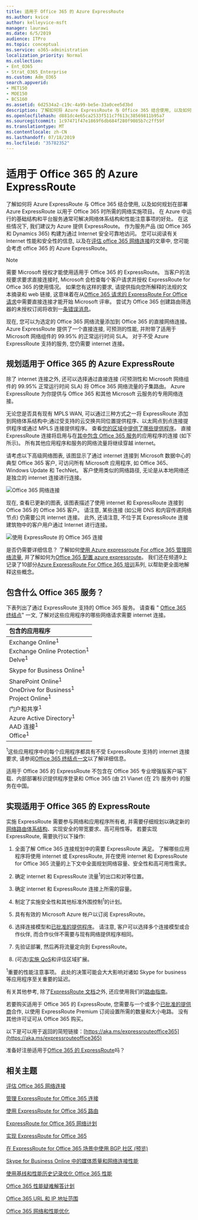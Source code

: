 ```yaml
---
title: 适用于 Office 365 的 Azure ExpressRoute
ms.author: kvice
author: kelleyvice-msft
manager: laurawi
ms.date: 6/5/2019
audience: ITPro
ms.topic: conceptual
ms.service: o365-administration
localization_priority: Normal
ms.collection:
- Ent_O365
- Strat_O365_Enterprise
ms.custom: Adm_O365
search.appverid:
- MET150
- MOE150
- BCS160
ms.assetid: 6d2534a2-c19c-4a99-be5e-33a0cee5d3bd
description: 了解如何将 Azure ExpressRoute 与 Office 365 结合使用, 以及如何规划在部署 Azure ExpressRoute 以用于 Office 365 时所需的网络实施项目。
ms.openlocfilehash: d881dc4e65ca2533f511c7f613c38569811b95a7
ms.sourcegitcommit: 1c97471f47e1869f6db684f280f9085b7c2ff59f
ms.translationtype: MT
ms.contentlocale: zh-CN
ms.lasthandoff: 07/18/2019
ms.locfileid: "35782352"
---
```

# <a name="azure-expressroute-for-office-365"></a>适用于 Office 365 的 Azure ExpressRoute

了解如何将 Azure ExpressRoute 与 Office 365 结合使用, 以及如何规划在部署 Azure ExpressRoute 以用于 Office 365 时所需的网络实施项目。 在 Azure 中运行的基础结构和平台服务通常可解决网络体系结构和性能注意事项的好处。 在这些情况下, 我们建议为 Azure 提供 ExpressRoute。 作为服务产品 (如 Office 365 和 Dynamics 365) 构建为通过 Internet 安全可靠地访问。 您可以阅读有关 Internet 性能和安全性的信息, 以及在[评估 office 365 网络连接](assessing-network-connectivity.md)的文章中, 您可能会考虑 office 365 的 Azure ExpressRoute。

> [!NOTE]
> 需要 Microsoft 授权才能使用适用于 Office 365 的 ExpressRoute。 当客户的法规要求要求直接连接时, Microsoft 会检查每个客户请求并授权 ExpressRoute for Office 365 的使用情况。 如果您有这样的要求, 请提供指向您所解释的法规的文本摘录和 web 链接, 这意味着在从[Office 365 请求的 ExpressRoute For Office 请求](https://aka.ms/O365ERReview)中需要直接连接才能开始 Microsoft 评审。 尝试为 Office 365 创建路由筛选器的未授权订阅将收到一[条错误消息](https://support.microsoft.com/kb/3181709)。

现在, 您可以为选定的 Office 365 网络流量添加到 Office 365 的直接网络连接。 Azure ExpressRoute 提供了一个直接连接, 可预测的性能, 并附带了适用于 Microsoft 网络组件的 99.95% 的正常运行时间 SLA。 对于不受 Azure ExpressRoute 支持的服务, 您仍需要 internet 连接。

## <a name="planning-azure-expressroute-for-office-365"></a>规划适用于 Office 365 的 Azure ExpressRoute

除了 internet 连接之外, 还可以选择通过直接连接 (可预测性和 Microsoft 网络组件的 99.95% 正常运行时间 SLA) 将 Office 365 网络流量的子集路由。 Azure ExpressRoute 为你提供与 Office 365 和其他 Microsoft 云服务的专用网络连接。

无论您是否具有现有 MPLS WAN, 可以通过三种方式之一将 ExpressRoute 添加到网络体系结构中;通过受支持的云交换共同位置提供程序、以太网点到点连接提供程序或通过 MPLS 连接提供程序。 查看[您的区域中提供了哪些提供程序](https://azure.microsoft.com/documentation/articles/expressroute-locations/)。 直接 ExpressRoute 连接将启用与在[其中包含 Office 365 服务](azure-expressroute.md#BKMK_WhatDoIGet)的应用程序的连接 (如下所示)。 所有其他应用程序和服务的网络流量将继续穿越 internet。

请考虑以下高级网络图表, 该图显示了通过 internet 连接到 Microsoft 数据中心的典型 Office 365 客户, 可访问所有 Microsoft 应用程序, 如 Office 365、Windows Update 和 TechNet。 客户使用类似的网络路径, 无论是从本地网络还是独立的 internet 连接进行连接。

![Office 365 网络连接](media/9d8bc622-4a38-4a3b-a0f3-68657712d460.png)

现在, 查看已更新的图表, 该图表描述了使用 internet 和 ExpressRoute 连接到 Office 365 的 Office 365 客户。 请注意, 某些连接 (如公用 DNS 和内容传递网络节点) 仍需要公共 internet 连接。 此外, 还请注意, 不位于其 ExpressRoute 连接建筑物中的客户用户通过 Internet 进行连接。

![使用 ExpressRoute 的 Office 365 连接](media/251788c4-0937-4584-9b2c-df08e11611fc.png)

是否仍需要详细信息？ 了解如何[使用 Azure expressroute For office 365 管理网络流量](https://support.office.com/article/e1da26c6-2d39-4379-af6f-4da213218408), 并了解如何为[Office 365 配置 azure expressroute](https://azure.microsoft.com/documentation/articles/expressroute-faqs/)。 我们还在频道9上记录了10部分[Azure ExpressRoute For Office 365 培训](https://channel9.msdn.com/series/aer)系列, 以帮助更全面地解释这些概念。

## <a name="what-office-365-services-are-included"></a>包含什么 Office 365 服务？
<a name="BKMK_WhatDoIGet"> </a>

下表列出了通过 ExpressRoute 支持的 Office 365 服务。 请查看 " [Office 365 终结点](https://aka.ms/o365endpoints)" 一文, 了解对这些应用程序的哪些网络请求需要 internet 连接。

|**包含的应用程序**|
|:-----|
|Exchange Online<sup>1</sup> <br/> Exchange Online Protection<sup>1</sup> <br/> Delve<sup>1</sup> <br/> |
|Skype for Business Online<sup>1</sup> <br/> |
|SharePoint Online<sup>1</sup> <br/> OneDrive for Business<sup>1</sup> <br/> Project Online<sup>1</sup> <br/> |
|门户和共享<sup>1</sup> <br/> Azure Active Directory<sup>1</sup> <br/> AAD 连接<sup>1</sup> <br/> Office<sup>1</sup> <br/> |

<sup>1</sup>这些应用程序中的每个应用程序都具有不受 ExpressRoute 支持的 internet 连接要求, 请参阅[Office 365 终结点一文](https://aka.ms/o365endpoints)以了解详细信息。

适用于 Office 365 的 ExpressRoute 不包含在 Office 365 专业增强版客户端下载、内部部署标识提供程序登录和 Office 365 (由 21 Vianet (在 21) 服务中) 的服务在中国。

## <a name="implementing-expressroute-for-office-365"></a>实现适用于 Office 365 的 ExpressRoute

实施 ExpressRoute 需要参与网络和应用程序所有者, 并需要仔细规划以确定新的[网络路由体系结构](https://support.office.com/article/e1da26c6-2d39-4379-af6f-4da213218408)、实现安全的带宽要求、高可用性等。 若要实现 ExpressRoute, 需要执行以下操作:

1. 全面了解 Office 365 连接规划中的需要 ExpressRoute 满足。 了解哪些应用程序将使用 internet 或 ExpressRoute, 并在使用 internet 和 ExpressRoute for Office 365 流量的上下文中全面规划网络容量、安全性和高可用性需求。

2. 确定 internet 和 ExpressRoute 流量<sup>1</sup>的出口和对等位置。

3. 确定 internet 和 ExpressRoute 连接上所需的容量。

4. 制定了实施安全性和其他标准外围控制<sup>1</sup>的计划。

5. 具有有效的 Microsoft Azure 帐户以订阅 ExpressRoute。

6. 选择连接模型和[已批准的提供程序](https://azure.microsoft.com/documentation/articles/expressroute-locations/)。 请注意, 客户可以选择多个连接模型或合作伙伴, 而合作伙伴不需要与现有网络提供程序相同。

7. 先验证部署, 然后再将流量定向到 ExpressRoute。

8. (可选)[实施 QoS](https://support.office.com/article/ExpressRoute-and-QoS-in-Skype-for-Business-Online-20c654da-30ee-4e4f-a764-8b7d8844431d)和评估区域扩展。

<sup>1</sup>重要的性能注意事项。 此处的决策可能会大大影响对诸如 Skype for business 等应用程序至关重要的延迟。

有关其他参考, 除了[ExpressRoute 文档](https://azure.microsoft.com/documentation/articles/expressroute-introduction/)之外, 还应使用我们的[路由指南](https://support.office.com/article/Routing-with-ExpressRoute-for-Office-365-e1da26c6-2d39-4379-af6f-4da213218408)。

若要购买适用于 Office 365 的 ExpressRoute, 您需要与一个或多个[已批准的提供商](https://azure.microsoft.com/documentation/articles/expressroute-locations/)合作, 以使用 ExpressRoute Premium 订阅设置所需的数量和大小电路。 没有其他许可证可从 Office 365 购买。

以下是可以用于返回的简短链接：[https://aka.ms/expressrouteoffice365](https://aka.ms/expressrouteoffice365)

准备好注册适用于[Office 365 的 ExpressRoute](https://aka.ms/ert)吗？

## <a name="related-topics"></a>相关主题

[评估 Office 365 网络连接](assessing-network-connectivity.md)

[管理 ExpressRoute for Office 365 连接](managing-expressroute-for-connectivity.md)

[使用 ExpressRoute for Office 365 路由](routing-with-expressroute.md)

[ExpressRoute for Office 365 网络计划](network-planning-with-expressroute.md)

[实现 ExpressRoute for Office 365](implementing-expressroute.md)

[在 ExpressRoute for Office 365 场景中使用 BGP 社区 (预览)](bgp-communities-in-expressroute.md)

[Skype for Business Online 中的媒体质量和网络连接性能](https://support.office.com/article/5fe3e01b-34cf-44e0-b897-b0b2a83f0917)

[使用基线和性能历史记录优化 Office 365 性能](performance-tuning-using-baselines-and-history.md)

[Office 365 性能疑难解答计划](performance-troubleshooting-plan.md)

[Office 365 URL 和 IP 地址范围](https://docs.microsoft.com/office365/enterprise/urls-and-ip-address-ranges)

[Office 365 网络和性能优化](network-planning-and-performance.md)
